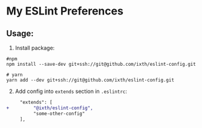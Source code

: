 # My ESLint Preferences

## Usage:

1. Install package:
```shell
#npm
npm install --save-dev git+ssh://git@github.com/ixth/eslint-config.git

# yarn
yarn add --dev git+ssh://git@github.com/ixth/eslint-config.git
```

2. Add config into `extends` section in `.eslintrc`:
```diff
     "extends": [
+         "@ixth/eslint-config",
          "some-other-config"
     ],
```
